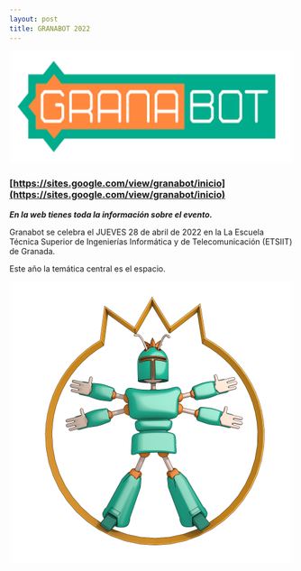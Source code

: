 ```yaml
---
layout: post
title: GRANABOT 2022
---
```


<p align="center" >
<img src="/images/granabot1.png" width="500" height="200"/>

</p>

### [https://sites.google.com/view/granabot/inicio](https://sites.google.com/view/granabot/inicio) ###

***En la web tienes toda la información sobre el evento.***

Granabot se celebra el JUEVES 28 de abril de 2022 en la La Escuela Técnica Superior de Ingenierías Informática y de Telecomunicación (ETSIIT)  de Granada.

Este año la temática central es el espacio.

<p align="center" >
<img src="/images/granabot.png" width="500" height="500"/>

</p>
